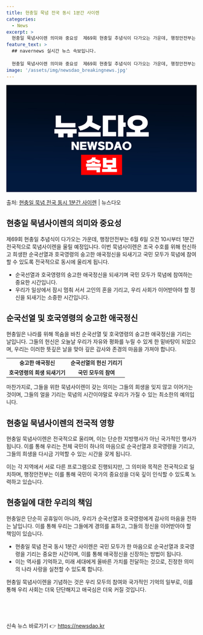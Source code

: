 ```yaml
---
title: 현충일 묵념 전국 동시 1분간 사이렌
categories:
  - News
excerpt: >
  현충일 묵념사이렌 의미와 중요성  제69회 현충일 추념식이 다가오는 가운데, 행정안전부는 6월 6일 오전 1…
feature_text: >
  ## navernews 실시간 뉴스 속보입니다.

  현충일 묵념사이렌 의미와 중요성  제69회 현충일 추념식이 다가오는 가운데, 행정안전부는 6월 6일 오전 1…
image: '/assets/img/newsdao_breakingnews.jpg'
---
```


![뉴스다오 속보](/assets/img/newsdao_breakingnews.jpg)

<p>출처: <a href="https://newsdao.kr/4062" rel="dofollow">현충일 묵념 전국 동시 1분간 사이렌</a> | 뉴스다오</p>

<h2 data-ke-size="size26">현충일 묵념사이렌의 의미와 중요성</h2>
<p data-ke-size="size16">제69회 현충일 추념식이 다가오는 가운데, 행정안전부는 6월 6일 오전 10시부터 1분간 전국적으로 묵념사이렌을 울릴 예정입니다. 이번 묵념사이렌은 조국 수호를 위해 헌신하고 희생한 순국선열과 호국영령의 숭고한 애국정신을 되새기고 국민 모두가 묵념에 참여할 수 있도록 전국적으로 동시에 울리게 됩니다.</p>
<ul>
  <li>순국선열과 호국영령의 숭고한 애국정신을 되새기며 국민 모두가 묵념에 참여하는 중요한 시간입니다.</li>
  <li>우리가 일상에서 잠시 멈춰 서서 고인의 혼을 기리고, 우리 사회가 이어받아야 할 정신을 되새기는 소중한 시간입니다.</li>
</ul>
<h2 data-ke-size="size26">순국선열 및 호국영령의 숭고한 애국정신</h2>
<p data-ke-size="size16">현충일은 나라를 위해 목숨을 바친 순국선열 및 호국영령의 숭고한 애국정신을 기리는 날입니다. 그들의 헌신은 오늘날 우리가 자유와 평화를 누릴 수 있게 한 밑바탕이 되었으며, 우리는 이러한 뜻깊은 날을 맞아 깊은 감사와 존경의 마음을 가져야 합니다.</p>
<table>
  <tr>
    <td style="text-align: center; height: 17px;"><b>숭고한 애국정신</b></td>
    <td style="text-align: center; height: 17px;"><b>순국선열의 헌신 기리기</b></td>
  </tr>
  <tr>
    <td style="text-align: center; height: 17px;"><b>호국영령의 희생 되새기기</b></td>
    <td style="text-align: center; height: 17px;"><b>국민 모두의 참여</b></td>
  </tr>
</table>
<p data-ke-size="size16">마찬가지로, 그들을 위한 묵념사이렌이 갖는 의미는 그들의 희생을 잊지 않고 이어가는 것이며, 그들의 얼을 기리는 묵념의 시간이야말로 우리가 가질 수 있는 최소한의 예의입니다.</p>
<h2 data-ke-size="size26">현충일 묵념사이렌의 전국적 영향</h2>
<p data-ke-size="size16">현충일 묵념사이렌은 전국적으로 울리며, 이는 단순한 지방행사가 아닌 국가적인 행사가 됩니다. 이를 통해 우리는 전체 국민이 하나의 마음으로 순국선열과 호국영령을 기리고, 그들의 희생을 다시금 기억할 수 있는 시간을 갖게 됩니다.</p>
<p data-ke-size="size16">이는 각 지역에서 서로 다른 프로그램으로 진행되지만, 그 의미와 목적은 전국적으로 일치하며, 행정안전부는 이를 통해 국민이 국가의 중요성을 더욱 깊이 인식할 수 있도록 노력하고 있습니다.</p>
<h2 data-ke-size="size26">현충일에 대한 우리의 책임</h2>
<p data-ke-size="size16">현충일은 단순히 공휴일이 아니라, 우리가 순국선열과 호국영령에게 감사의 마음을 전하는 날입니다. 이를 통해 우리는 그들에게 경의를 표하고, 그들의 정신을 이어받아야 할 책임이 있습니다.</p>
<ul>
  <li>현충일 묵념 전국 동시 1분간 사이렌은 국민 모두가 한 마음으로 순국선열과 호국영령을 기리는 중요한 시간이며, 이를 통해 애국정신을 신장하는 방법이 됩니다.</li>
  <li>이는 역사를 기억하고, 미래 세대에게 올바른 가치를 전달하는 것으로, 진정한 의미의 나라 사랑을 실천할 수 있도록 합니다.</li>
</ul>
<p data-ke-size="size16">현충일 묵념사이렌을 기념하는 것은 우리 모두의 참여와 국가적인 기억의 일부로, 이를 통해 우리 사회는 더욱 단단해지고 애국심은 더욱 커질 것입니다.</p>
<p data-ke-size="size16">&nbsp;</p>
<p data-ke-size="size16">&nbsp;</p> 

신속 뉴스 바로가기 👉 <a href="https://newsdao.kr" rel="dofollow">https://newsdao.kr</a>


